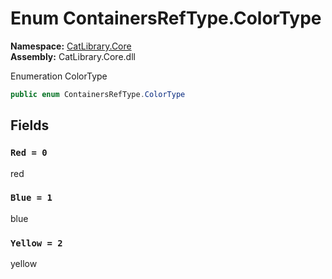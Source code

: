﻿# Enum ContainersRefType.ColorType

__Namespace:__ [CatLibrary.Core](CatLibrary.Core.md)  
__Assembly:__ CatLibrary.Core.dll

Enumeration ColorType

```csharp
public enum ContainersRefType.ColorType
```

## Fields

### `Red = 0`

red

### `Blue = 1`

blue

### `Yellow = 2`

yellow

